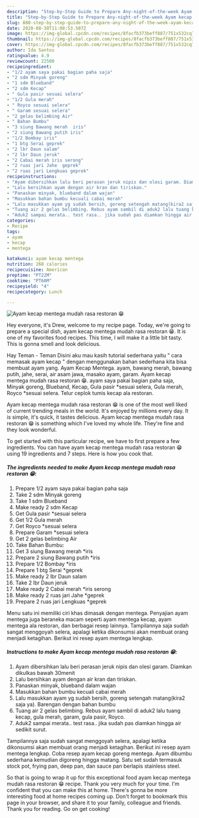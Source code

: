 ```yaml
---
description: "Step-by-Step Guide to Prepare Any-night-of-the-week Ayam kecap mentega mudah rasa restoran 😁"
title: "Step-by-Step Guide to Prepare Any-night-of-the-week Ayam kecap mentega mudah rasa restoran 😁"
slug: 880-step-by-step-guide-to-prepare-any-night-of-the-week-ayam-kecap-mentega-mudah-rasa-restoran
date: 2020-08-30T11:08:53.507Z
image: https://img-global.cpcdn.com/recipes/8facfb373beff887/751x532cq70/ayam-kecap-mentega-mudah-rasa-restoran-😁-foto-resep-utama.jpg
thumbnail: https://img-global.cpcdn.com/recipes/8facfb373beff887/751x532cq70/ayam-kecap-mentega-mudah-rasa-restoran-😁-foto-resep-utama.jpg
cover: https://img-global.cpcdn.com/recipes/8facfb373beff887/751x532cq70/ayam-kecap-mentega-mudah-rasa-restoran-😁-foto-resep-utama.jpg
author: Ida Santos
ratingvalue: 4.9
reviewcount: 22500
recipeingredient:
- "1/2 ayam saya pakai bagian paha saja"
- "2 sdm Minyak goreng"
- "1 sdm Blueband"
- "2 sdm Kecap"
- " Gula pasir sesuai selera"
- "1/2 Gula merah"
- " Royco sesuai selera"
- " Garam sesuai selera"
- "2 gelas belimbing Air"
- " Bahan Bumbu"
- "3 siung Bawang merah  iris"
- "2 siung Bawang putih iris"
- "1/2 Bombay iris"
- "1 btg Serai geprek"
- "2 lbr Daun salam"
- "2 lbr Daun jeruk"
- "2 Cabai merah iris serong"
- "2 ruas jari Jahe  geprek"
- "2 ruas jari Lengkuas geprek"
recipeinstructions:
- "Ayam dibersihkan lalu beri perasan jeruk nipis dan olesi garam. Diamkan dikulkas bawah 30menit"
- "Lalu bersihkan ayam dengan air kran dan tiriskan."
- "Panaskan minyak, blueband dalam wajan"
- "Masukkan bahan bumbu kecuali cabai merah"
- "Lalu masukkan ayam yg sudah bersih, goreng setengah matang(kira2 saja ya). Barengan dengan bahan bumbu"
- "Tuang air 2 gelas belimbing. Rebus ayam sambil di aduk2 lalu tuang kecap, gula merah, garam, gula pasir, Royco."
- "Aduk2 sampai merata.. test rasa.. jika sudah pas diamkan hingga air sedikit surut."
categories:
- Recipe
tags:
- ayam
- kecap
- mentega

katakunci: ayam kecap mentega 
nutrition: 268 calories
recipecuisine: American
preptime: "PT22M"
cooktime: "PT60M"
recipeyield: "4"
recipecategory: Lunch

---
```



![Ayam kecap mentega mudah rasa restoran 😁](https://img-global.cpcdn.com/recipes/8facfb373beff887/751x532cq70/ayam-kecap-mentega-mudah-rasa-restoran-😁-foto-resep-utama.jpg)

Hey everyone, it's Drew, welcome to my recipe page. Today, we're going to prepare a special dish, ayam kecap mentega mudah rasa restoran 😁. It is one of my favorites food recipes. This time, I will make it a little bit tasty. This is gonna smell and look delicious.

Hay Teman - Teman Disini aku mau kasih tutorial sederhana yaitu &#34; cara memasak ayam kecap &#34; dengan menggunakan bahan sederhana kita bisa membuat ayam yang. Ayam Kecap Mentega. ayam, bawang merah, bawang putih, jahe, serai, air asam jawa, masako ayam, garam. Ayam kecap mentega mudah rasa restoran 😁. ayam saya pakai bagian paha saja, Minyak goreng, Blueband, Kecap, Gula pasir *sesuai selera, Gula merah, Royco *sesuai selera. Telur ceplok tumis kecap ala restoran.

Ayam kecap mentega mudah rasa restoran 😁 is one of the most well liked of current trending meals in the world. It's enjoyed by millions every day. It is simple, it's quick, it tastes delicious. Ayam kecap mentega mudah rasa restoran 😁 is something which I've loved my whole life. They're fine and they look wonderful.


To get started with this particular recipe, we have to first prepare a few ingredients. You can have ayam kecap mentega mudah rasa restoran 😁 using 19 ingredients and 7 steps. Here is how you cook that.

<!--inarticleads1-->

##### The ingredients needed to make Ayam kecap mentega mudah rasa restoran 😁:

1. Prepare 1/2 ayam saya pakai bagian paha saja
1. Take 2 sdm Minyak goreng
1. Take 1 sdm Blueband
1. Make ready 2 sdm Kecap
1. Get  Gula pasir *sesuai selera
1. Get 1/2 Gula merah
1. Get  Royco *sesuai selera
1. Prepare  Garam *sesuai selera
1. Get 2 gelas belimbing Air
1. Take  Bahan Bumbu:
1. Get 3 siung Bawang merah  *iris
1. Prepare 2 siung Bawang putih *iris
1. Prepare 1/2 Bombay *iris
1. Prepare 1 btg Serai *geprek
1. Make ready 2 lbr Daun salam
1. Take 2 lbr Daun jeruk
1. Make ready 2 Cabai merah *iris serong
1. Make ready 2 ruas jari Jahe  *geprek
1. Prepare 2 ruas jari Lengkuas *geprek


Menu satu ini memiliki ciri khas dimasak dengan mentega. Penyajian ayam mentega juga beraneka macam seperti ayam mentega kecap, ayam mentega ala restoran, dan berbagai resep lainnya. Tampilannya saja sudah sangat menggoyah selera, apalagi ketika dikonsumsi akan membuat orang menjadi ketagihan. Berikut ini resep ayam mentega lengkap. 

<!--inarticleads2-->

##### Instructions to make Ayam kecap mentega mudah rasa restoran 😁:

1. Ayam dibersihkan lalu beri perasan jeruk nipis dan olesi garam. Diamkan dikulkas bawah 30menit
1. Lalu bersihkan ayam dengan air kran dan tiriskan.
1. Panaskan minyak, blueband dalam wajan
1. Masukkan bahan bumbu kecuali cabai merah
1. Lalu masukkan ayam yg sudah bersih, goreng setengah matang(kira2 saja ya). Barengan dengan bahan bumbu
1. Tuang air 2 gelas belimbing. Rebus ayam sambil di aduk2 lalu tuang kecap, gula merah, garam, gula pasir, Royco.
1. Aduk2 sampai merata.. test rasa.. jika sudah pas diamkan hingga air sedikit surut.


Tampilannya saja sudah sangat menggoyah selera, apalagi ketika dikonsumsi akan membuat orang menjadi ketagihan. Berikut ini resep ayam mentega lengkap. Coba resep ayam kecap goreng mentega. Ayam dibumbu sederhana kemudian digoreng hingga matang. Satu set sudah termasuk stock pot, frying pan, deep pan, dan sauce pan berlapis stainless steel. 

So that is going to wrap it up for this exceptional food ayam kecap mentega mudah rasa restoran 😁 recipe. Thank you very much for your time. I'm confident that you can make this at home. There's gonna be more interesting food at home recipes coming up. Don't forget to bookmark this page in your browser, and share it to your family, colleague and friends. Thank you for reading. Go on get cooking!

